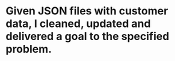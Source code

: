 # Given JSON files with customer data, I cleaned, updated and delivered a goal to the specified problem. 
